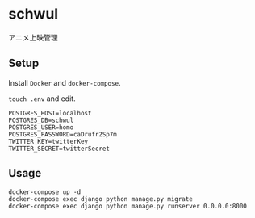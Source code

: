 # schwul
アニメ上映管理

## Setup
Install `Docker` and `docker-compose`.

`touch .env` and edit.
```
POSTGRES_HOST=localhost
POSTGRES_DB=schwul
POSTGRES_USER=homo
POSTGRES_PASSWORD=caDrufr2Sp7m
TWITTER_KEY=twitterKey
TWITTER_SECRET=twitterSecret
```


## Usage
```
docker-compose up -d
docker-compose exec django python manage.py migrate
docker-compose exec django python manage.py runserver 0.0.0.0:8000
```
